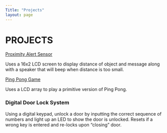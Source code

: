 ```yaml
---
Title: "Projects"
layout: page
---
```


<h1>PROJECTS</h1>


[Proximity Alert Sensor](ProximityAlert.md)

<p>Uses a 16x2 LCD screen to display distance of object and message along with a speaker that
will beep when distance is too small.<p>
  
[Ping Pong Game](/smendoza07.github.io/PingPong.md)

<p>Uses a LCD array to play a primitive version of Ping Pong. <p>
  
<h3>Digital Door Lock System</h3>

<p>Using a digital keypad, unlock a door by inputting the correct sequence of numbers and light
up an LED to show the door is unlocked. Resets if a wrong key is entered and re-locks upon “closing” door. 
<p>
  
